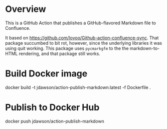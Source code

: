 # Overview

This is a GitHub Action that publishes a GitHub-flavored Markdown file to Confluence.

It based on https://github.com/lovoo/Github-action-confluence-sync. That package succumbed to bit rot, however, since the underlying libraries it was using quit working. This package uses `pycmarkgfm` to the the markdown-to-HTML rendering, and that package still works.

# Build Docker image

docker build -t jdawson/action-publish-markdown:latest -f Dockerfile .

# Publish to Docker Hub

docker push jdawson/action-publish-markdown

